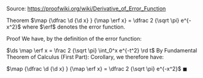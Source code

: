 # 

Source: https://proofwiki.org/wiki/Derivative_of_Error_Function

Theorem
$\map {\dfrac \d {\d x} } {\map \erf x} = \dfrac 2 {\sqrt \pi} e^{-x^2}$
where $\erf$ denotes the error function.


Proof
We have, by the definition of the error function:

$\ds \map \erf x = \frac 2 {\sqrt \pi} \int_0^x e^{-t^2} \rd t$
By Fundamental Theorem of Calculus (First Part): Corollary, we therefore have:

$\map {\dfrac \d {\d x} } {\map \erf x} = \dfrac 2 {\sqrt \pi} e^{-x^2}$
$\blacksquare$





